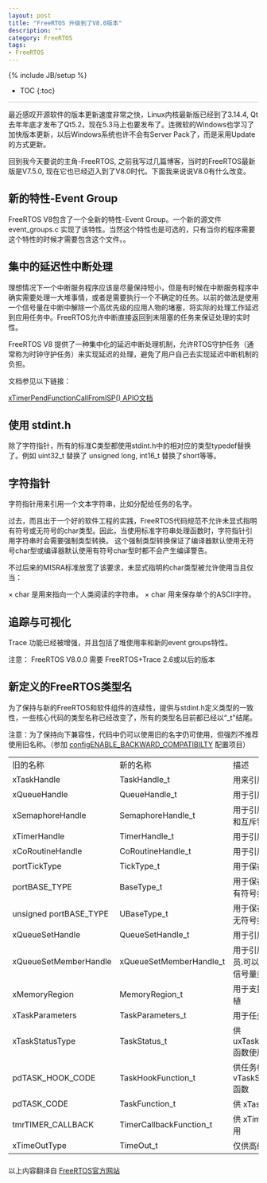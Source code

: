 ```yaml
---
layout: post
title: "FreeRTOS 升级到了V8.0版本"
description: ""
category: FreeRTOS
tags: 
- FreeRTOS 
---
```

{% include JB/setup %}
* TOC
{:toc}
<div style="border-bottom: 1px solid #ccc;line-height: 1.3em;"></div>


最近感叹开源软件的版本更新速度非常之快，Linux内核最新版已经到了3.14.4, Qt去年年底才发布了Qt5.2，现在5.3马上也要发布了。连微软的Windows也学习了加快版本更新，以后Windows系统也许不会有Server Pack了，而是采用Update的方式更新。


回到我今天要说的主角-FreeRTOS, 之前我写过几篇博客，当时的FreeRTOS最新版是V7.5.0, 现在它也已经迈入到了V8.0时代。下面我来说说V8.0有什么改变。

## 新的特性-Event Group

FreeRTOS V8包含了一个全新的特性-Event Group。一个新的源文件 event_groups.c 实现了该特性。当然这个特性也是可选的，只有当你的程序需要这个特性的时候才需要包含这个文件。。


## 集中的延迟性中断处理

理想情况下一个中断服务程序应该是尽量保持短小，但是有时候在中断服务程序中确实需要处理一大堆事情，或者是需要执行一个不确定的任务。以前的做法是使用一个信号量在中断中解除一个高优先级的应用人物的堵塞，将实际的处理工作延迟到应用任务中。FreeRTOS允许中断直接返回到未阻塞的任务来保证处理的实时性。

FreeRTOS V8 提供了一种集中化的延迟中断处理机制，允许RTOS守护任务（通常称为时钟守护任务）来实现延迟的处理，避免了用户自己去实现延迟中断机制的负担。

文档参见以下链接：

[xTimerPendFunctionCallFromISP() APIO文档](http://www.freertos.org/xTimerPendFunctionCallFromISR.html)


## 使用 stdint.h

除了字符指针，所有的标准C类型都使用stdint.h中的相对应的类型typedef替换了。例如 uint32_t 替换了 unsigned long, int16_t  替换了short等等。

## 字符指针

字符指针用来引用一个文本字符串，比如分配给任务的名字。

过去，而且出于一个好的软件工程的实践，FreeRTOS代码规范不允许未显式指明有符号或无符号的char类型。因此，当使用标准字符串处理函数时，字符指针引用字符串时会需要强制类型转换。 这个强制类型转换保证了编译器默认使用无符号char型或编译器默认使用有符号char型时都不会产生编译警告。

不过后来的MISRA标准放宽了该要求，未显式指明的char类型被允许使用当且仅当：

× char 是用来指向一个人类阅读的字符串。
× char 用来保存单个的ASCII字符。

## 追踪与可视化

Trace 功能已经被增强，并且包括了堆使用率和新的event groups特性。
  
注意： FreeRTOS V8.0.0 需要 FreeRTOS+Trace 2.6或以后的版本

## 新定义的FreeRTOS类型名

为了保持与新的FreeRTOS和软件组件的连续性，提供与stdint.h定义类型的一致性，一些核心代码的类型名称已经改变了，所有的类型名目前都已经以“_t"结尾。

注意：为了保持向下兼容性，代码中仍可以使用旧的名字仍可使用，但强烈不推荐使用旧名称。（参加 [configENABLE_BACKWARD_COMPATIBILTY](http://www.freertos.org/a00110.html#configENABLE_BACKWARD_COMPATIBILITY) 配置项目）

<table>
<tr>
    <td> 旧的名称 </td>
    <td> 新的名称 </td>
    <td> 描述     </td>
</tr>
<tr>
    <td> xTaskHandle  </td>
    <td> TaskHandle_t </td>
    <td> 用来引用任务 </td>
</tr>
<tr>
    <td> xQueueHandle  </td>
    <td> QueueHandle_t </td>
    <td> 用于引用队列  </td>
</tr>
<tr>
    <td> xSemaphoreHandle </td>
    <td> SemaphoreHandle_t </td>
    <td> 用于引用二值、计数、递归和互斥锁类型信号量     </td>
</tr>
<tr>
    <td> xTimerHandle </td>
    <td> TimerHandle_t </td>
    <td> 用于引用软件定时器     </td>
</tr>
<tr>
    <td> xCoRoutineHandle </td>
    <td> CoRoutineHandle_t </td>
    <td> 用于引用协程     </td>
</tr>
<tr>
    <td> portTickType </td>
    <td> TickType_t </td>
    <td> 用于保存心跳计数值     </td>
</tr>
<tr>
    <td> portBASE_TYPE </td>
    <td> BaseType_t </td>
    <td> 用于保存该架构最有效率的有符号类型     </td>
</tr>
<tr>
    <td> unsigned portBASE_TYPE </td>
    <td> UBaseType_t </td>
    <td> 用于保存该架构最有效率的无符号类型    </td>
</tr>
<tr>
    <td> xQueueSetHandle </td>
    <td> QueueSetHandle_t </td>
    <td> 用于引用 queue set     </td>
</tr>
<tr>
    <td> xQueueSetMemberHandle </td>
    <td> xQueueSetMemberHandle_t </td>
    <td> 用于引用一个 queue set成员.可以是队列或其他任何信号量类型 </td>
</tr>
<tr>
    <td> xMemoryRegion </td>
    <td> MemoryRegion_t </td>
    <td> 用于支持内存保护架构的移植    </td>
</tr>
<tr>
    <td> xTaskParameters </td>
    <td> TaskParameters_t </td>
    <td> 用于任务函数参数    </td>
</tr>
<tr>
    <td> xTaskStatusType </td>
    <td> TaskStatus_t </td>
    <td> 供uxTaskGetSytemState()函数使用     </td>
</tr>
<tr>
    <td> pdTASK_HOOK_CODE </td>
    <td> TaskHookFunction_t </td>
    <td> 供任务标签函数使用 例如vTaskSetApplicationTag()函数  </td>
</tr>
<tr>
    <td> pdTASK_CODE </td>
    <td> TaskFunction_t </td>
    <td> 供 xTaskCreate()函数使用     </td>
</tr>
<tr>
    <td> tmrTIMER_CALLBACK </td>
    <td> TimerCallbackFunction_t </td>
    <td> 供 xTimerCreate()函数使用     </td>
</tr>
<tr>
    <td> xTimeOutType </td>
    <td> TimeOut_t </td>
    <td> 仅供高级用户使用     </td>
</tr>
</table>



### 

以上内容翻译自 [FreeRTOS官方网站](http://www.freertos.org/upgrading-to-FreeRTOS-V8.html)

